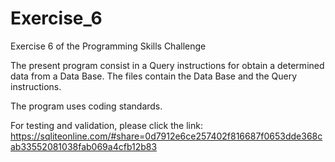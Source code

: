 # Exercise_6

Exercise 6 of the Programming Skills Challenge

The present program consist in a Query instructions for obtain a determined data from a Data Base. The files contain the Data Base and the Query instructions.

The program uses coding standards. 

For testing and validation, please click the link: https://sqliteonline.com/#share=0d7912e6ce257402f816687f0653dde368cab33552081038fab069a4cfb12b83
